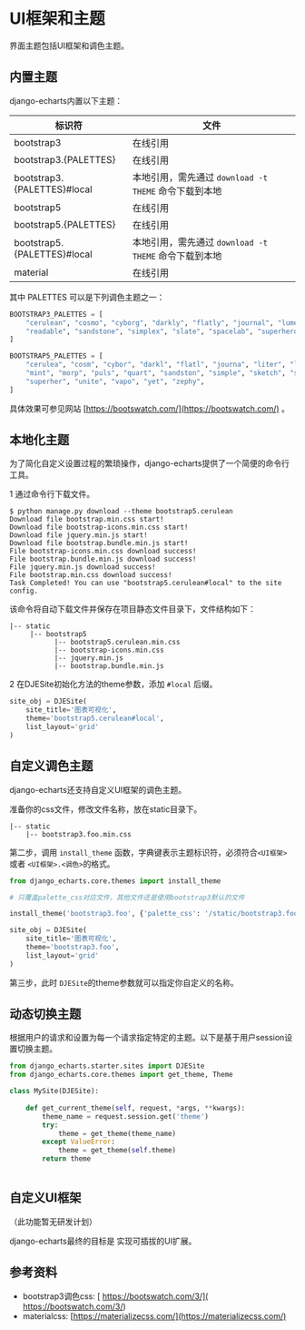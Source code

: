 # UI框架和主题

界面主题包括UI框架和调色主题。

## 内置主题

django-echarts内置以下主题：

| 标识符                      | 文件                                                   |
| --------------------------- | ------------------------------------------------------ |
| bootstrap3                  | 在线引用                                               |
| bootstrap3.{PALETTES}       | 在线引用                                               |
| bootstrap3.{PALETTES}#local | 本地引用，需先通过 `download -t THEME` 命令下载到本地  |
| bootstrap5                  | 在线引用                                               |
| bootstrap5.{PALETTES}       | 在线引用                                               |
| bootstrap5.{PALETTES}#local | 本地引用，需先通过  `download -t THEME` 命令下载到本地 |
| material                    | 在线引用                                               |

其中  PALETTES 可以是下列调色主题之一：

```python
BOOTSTRAP3_PALETTES = [
    "cerulean", "cosmo", "cyborg", "darkly", "flatly", "journal", "lumen", "paper",
    "readable", "sandstone", "simplex", "slate", "spacelab", "superhero", "united", "yeti",
]

BOOTSTRAP5_PALETTES = [
    "cerulea", "cosm", "cybor", "darkl", "flatl", "journa", "liter", "lume", "lu", "materi",
    "mint", "morp", "puls", "quart", "sandston", "simple", "sketch", "slat", "sola", "spacela",
    "superher", "unite", "vapo", "yet", "zephy",
]
```

具体效果可参见网站  [https://bootswatch.com/](https://bootswatch.com/) 。

## 本地化主题

为了简化自定义设置过程的繁琐操作，django-echarts提供了一个简便的命令行工具。

1 通过命令行下载文件。

```shell
$ python manage.py download --theme bootstrap5.cerulean
Download file bootstrap.min.css start!
Download file bootstrap-icons.min.css start!
Download file jquery.min.js start!
Download file bootstrap.bundle.min.js start!
File bootstrap-icons.min.css download success!
File bootstrap.bundle.min.js download success!
File jquery.min.js download success!
File bootstrap.min.css download success!
Task Completed! You can use "bootstrap5.cerulean#local" to the site config.
```

该命令将自动下载文件并保存在项目静态文件目录下，文件结构如下：

```
|-- static
     |-- bootstrap5
           |-- bootstrap5.cerulean.min.css
           |-- bootstrap-icons.min.css
           |-- jquery.min.js
           |-- bootstrap.bundle.min.js
```

2 在DJESite初始化方法的theme参数，添加 `#local` 后缀。

```python
site_obj = DJESite(
    site_title='图表可视化',
    theme='bootstrap5.cerulean#local',
    list_layout='grid'
)
```

## 自定义调色主题

django-echarts还支持自定义UI框架的调色主题。

准备你的css文件，修改文件名称，放在static目录下。

```text
|-- static
    |-- bootstrap3.foo.min.css
```



第二步，调用 `install_theme` 函数，字典键表示主题标识符，必须符合`<UI框架>` 或者 `<UI框架>.<调色>`的格式。

```python
from django_echarts.core.themes import install_theme

# 只覆盖palette_css对应文件，其他文件还是使用bootstrap3默认的文件

install_theme('bootstrap3.foo', {'palette_css': '/static/bootstrap3.foo.min.css'})

site_obj = DJESite(
    site_title='图表可视化',
    theme='bootstrap3.foo',
    list_layout='grid'
)
```

第三步，此时 `DJESite`的theme参数就可以指定你自定义的名称。


## 动态切换主题

根据用户的请求和设置为每一个请求指定特定的主题。以下是基于用户session设置切换主题。

```python
from django_echarts.starter.sites import DJESite
from django_echarts.core.themes import get_theme, Theme

class MySite(DJESite):
    
    def get_current_theme(self, request, *args, **kwargs):
        theme_name = request.session.get('theme')
        try:
            theme = get_theme(theme_name)
        except ValueError:
            theme = get_theme(self.theme)
        return theme
        
```



## 自定义UI框架

（此功能暂无研发计划）

django-echarts最终的目标是 实现可插拔的UI扩展。

## 参考资料

- bootstrap3调色css: [ https://bootswatch.com/3/]( https://bootswatch.com/3/)
- materialcss: [https://materializecss.com/](https://materializecss.com/)